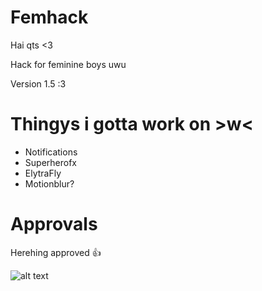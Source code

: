 # Femhack

Hai qts <3

Hack for feminine boys uwu

Version 1.5 :3

# Thingys i gotta work on >w<

* Notifications
* Superherofx
* ElytraFly
* Motionblur?

# Approvals

Herehing approved 👍 

![alt text](https://cdn.discordapp.com/attachments/713263100794503198/1053219917656236063/image.png)
